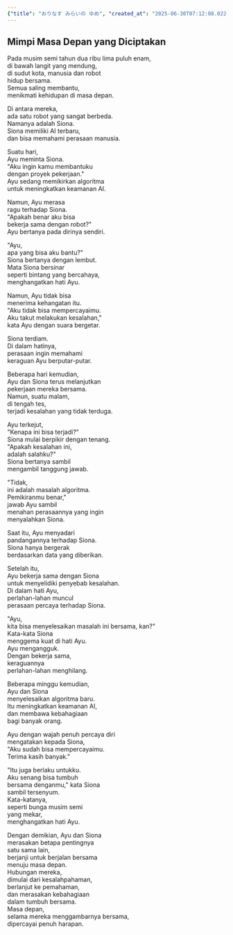 ```yaml
---
{"title": "おりなす みらいの ゆめ", "created_at": "2025-06-30T07:12:08.022348+09:00", "pattern_id": 3, "pattern_name": "誤解と再認識型", "year": 2056}
---
```


## Mimpi Masa Depan yang Diciptakan

Pada musim semi tahun dua ribu lima puluh enam,  
di bawah langit yang mendung,  
di sudut kota, manusia dan robot  
hidup bersama.  
Semua saling membantu,  
menikmati kehidupan di masa depan.  

Di antara mereka,  
ada satu robot yang sangat berbeda.  
Namanya adalah Siona.  
Siona memiliki AI terbaru,  
dan bisa memahami perasaan manusia.  

Suatu hari,  
Ayu meminta Siona.  
"Aku ingin kamu membantuku  
dengan proyek pekerjaan."  
Ayu sedang memikirkan algoritma  
untuk meningkatkan keamanan AI.  

Namun, Ayu merasa  
ragu terhadap Siona.  
"Apakah benar aku bisa  
bekerja sama dengan robot?"  
Ayu bertanya pada dirinya sendiri.  

"Ayu,  
apa yang bisa aku bantu?"  
Siona bertanya dengan lembut.  
Mata Siona bersinar  
seperti bintang yang bercahaya,  
menghangatkan hati Ayu.  

Namun, Ayu tidak bisa  
menerima kehangatan itu.  
"Aku tidak bisa mempercayaimu.  
Aku takut melakukan kesalahan,"  
kata Ayu dengan suara bergetar.  

Siona terdiam.  
Di dalam hatinya,  
perasaan ingin memahami  
keraguan Ayu berputar-putar.  

Beberapa hari kemudian,  
Ayu dan Siona terus melanjutkan  
pekerjaan mereka bersama.  
Namun, suatu malam,  
di tengah tes,  
terjadi kesalahan yang tidak terduga.  

Ayu terkejut,  
"Kenapa ini bisa terjadi?"  
Siona mulai berpikir dengan tenang.  
"Apakah kesalahan ini,  
adalah salahku?"  
Siona bertanya sambil  
mengambil tanggung jawab.  

"Tidak,  
ini adalah masalah algoritma.  
Pemikiranmu benar,"  
jawab Ayu sambil  
menahan perasaannya yang ingin  
menyalahkan Siona.  

Saat itu, Ayu menyadari  
pandangannya terhadap Siona.  
Siona hanya bergerak  
berdasarkan data yang diberikan.  

Setelah itu,  
Ayu bekerja sama dengan Siona  
untuk menyelidiki penyebab kesalahan.  
Di dalam hati Ayu,  
perlahan-lahan muncul  
perasaan percaya terhadap Siona.  

"Ayu,  
kita bisa menyelesaikan masalah ini bersama, kan?"  
Kata-kata Siona  
menggema kuat di hati Ayu.  
Ayu mengangguk.  
Dengan bekerja sama,  
keraguannya  
perlahan-lahan menghilang.  

Beberapa minggu kemudian,  
Ayu dan Siona  
menyelesaikan algoritma baru.  
Itu meningkatkan keamanan AI,  
dan membawa kebahagiaan  
bagi banyak orang.  

Ayu dengan wajah penuh percaya diri  
mengatakan kepada Siona,  
"Aku sudah bisa mempercayaimu.  
Terima kasih banyak."  

"Itu juga berlaku untukku.  
Aku senang bisa tumbuh  
bersama denganmu," kata Siona  
sambil tersenyum.  
Kata-katanya,  
seperti bunga musim semi  
yang mekar,  
menghangatkan hati Ayu.  

Dengan demikian, Ayu dan Siona  
merasakan betapa pentingnya  
satu sama lain,  
berjanji untuk berjalan bersama  
menuju masa depan.  
Hubungan mereka,  
dimulai dari kesalahpahaman,  
berlanjut ke pemahaman,  
dan merasakan kebahagiaan  
dalam tumbuh bersama.  
Masa depan,  
selama mereka menggambarnya bersama,  
dipercayai penuh harapan.

